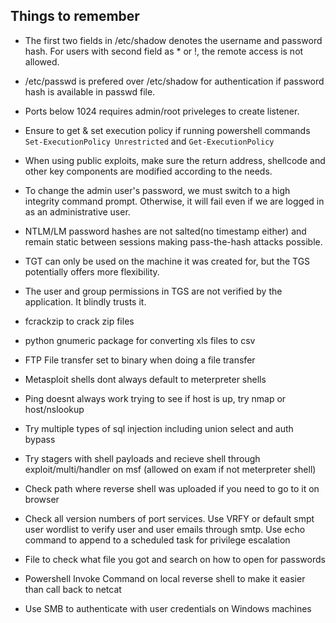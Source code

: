 ## Things to remember

* The first two fields in /etc/shadow denotes the username and password hash. For users with second field as * or !, the remote access is not allowed. 

* /etc/passwd is prefered over /etc/shadow for authentication if password hash is available in passwd file.

* Ports below 1024 requires admin/root priveleges to create listener.

* Ensure to get & set execution policy if running powershell commands `Set-ExecutionPolicy Unrestricted` and `Get-ExecutionPolicy`

* When using public exploits, make sure the return address, shellcode and other key components are modified according to the needs.

* To change the admin user's password, we must switch to a high integrity command prompt. Otherwise, it will fail even if we are logged in as an administrative user.

* NTLM/LM password hashes are not salted(no timestamp either) and remain static between sessions making pass-the-hash attacks possible.

* TGT can only be used on the machine it was created for, but the TGS potentially offers more flexibility.

* The user and group permissions in TGS are not verified by the application. It blindly trusts it.

* fcrackzip to crack zip files

* python gnumeric package for converting xls files to csv

* FTP File transfer set to binary when doing a file transfer

* Metasploit shells dont always default to meterpreter shells

* Ping doesnt always work trying to see if host is up, try nmap or host/nslookup

* Try multiple types of sql injection including union select and auth bypass

* Try stagers with shell payloads and recieve shell through exploit/multi/handler on msf (allowed on exam if not meterpreter shell)

* Check path where reverse shell was uploaded if you need to go to it on browser

* Check all version numbers of port services. Use VRFY or default smpt user wordlist to verify user and user emails through smtp. Use echo command to append to a scheduled task for privilege escalation

* File <file> to check what file you got and search on how to open for passwords

* Powershell Invoke Command on local reverse shell to make it easier than call back to netcat

* Use SMB to authenticate with user credentials on Windows machines
